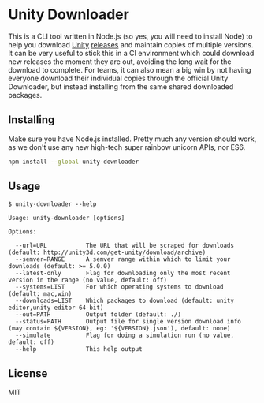 # Unity Downloader

This is a CLI tool written in Node.js (so yes, you will need to install Node) to help you
download [Unity](http://unity3d.com/) [releases](http://unity3d.com/get-unity/download/archive)
and maintain copies of multiple versions. It can be very useful to stick this in a CI environment
which could download new releases the moment they are out, avoiding the long wait for the
download to complete. For teams, it can also mean a big win by not having everyone download their
individual copies through the official Unity Downloader, but instead installing from the same
shared downloaded packages.

## Installing

Make sure you have Node.js installed. Pretty much any version should work, as we don't use any
new high-tech super rainbow unicorn APIs, nor ES6.

```sh
npm install --global unity-downloader
```

## Usage

```
$ unity-downloader --help

Usage: unity-downloader [options]

Options:

  --url=URL           The URL that will be scraped for downloads (default: http://unity3d.com/get-unity/download/archive)
  --semver=RANGE      A semver range within which to limit your downloads (default: >= 5.0.0)
  --latest-only       Flag for downloading only the most recent version in the range (no value, default: off)
  --systems=LIST      For which operating systems to download (default: mac,win)
  --downloads=LIST    Which packages to download (default: unity editor,unity editor 64-bit)
  --out=PATH          Output folder (default: ./)
  --status=PATH       Output file for single version download info (may contain ${VERSION}, eg: '${VERSION}.json'), default: none)
  --simulate          Flag for doing a simulation run (no value, default: off)
  --help              This help output
```

## License

MIT
